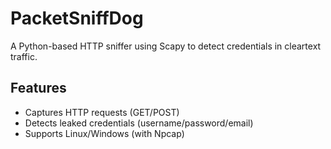 # PacketSniffDog

A Python-based HTTP sniffer using Scapy to detect credentials in cleartext traffic.

## Features
- Captures HTTP requests (GET/POST)
- Detects leaked credentials (username/password/email)
- Supports Linux/Windows (with Npcap)
